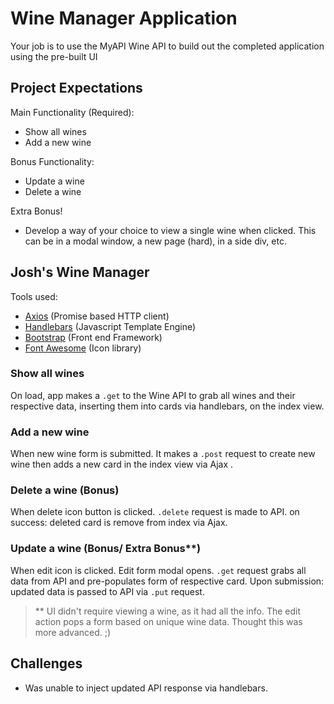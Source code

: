 # Wine Manager Application

Your job is to use the MyAPI Wine API to build out the completed application using the pre-built UI

## Project Expectations

Main Functionality (Required):

- Show all wines
- Add a new wine

Bonus Functionality:

- Update a wine
- Delete a wine

Extra Bonus!

- Develop a way of your choice to view a single wine when clicked. This can be in a modal window, a new page (hard), in a side div, etc.

## Josh's Wine Manager

Tools used:

- [Axios](https://github.com/axios/axios) (Promise based HTTP client)
- [Handlebars](https://handlebarsjs.com/) (Javascript Template Engine)
- [Bootstrap](https://getbootstrap.com) (Front end Framework)
- [Font Awesome](https://fontawesome.com/) (Icon library)

### Show all wines

On load, app makes a `.get` to the Wine API to grab all wines and their respective data, inserting them into cards via handlebars, on the index view.

### Add a new wine

When new wine form is submitted. It makes a `.post` request to create new wine then adds a new card in the index view via Ajax .

### Delete a wine (Bonus)

When delete icon button is clicked. `.delete` request is made to API. on success: deleted card is remove from index via Ajax.

### Update a wine (Bonus/ Extra Bonus\*\*)

When edit icon is clicked. Edit form modal opens. `.get` request grabs all data from API and pre-populates form of respective card. Upon submission: updated data is passed to API via `.put` request.

> \*\* UI didn't require viewing a wine, as it had all the info. The edit action pops a form based on unique wine data. Thought this was more advanced. ;)

## Challenges

- Was unable to inject updated API response via handlebars.
